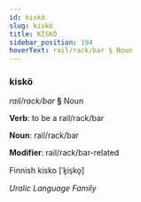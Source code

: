 ```yaml
---
id: kiskö
slug: kiskö
title: KİSKÖ
sidebar_position: 194
hoverText: rail/rack/bar § Noun
---
```


### kiskö

*rail/rack/bar* **§** Noun

**Verb**: to be a rail/rack/bar

**Noun**: rail/rack/bar

**Modifier**: rail/rack/bar-related

Finnish kisko [ˈk̟is̠ko̞]

*Uralic Language Family*